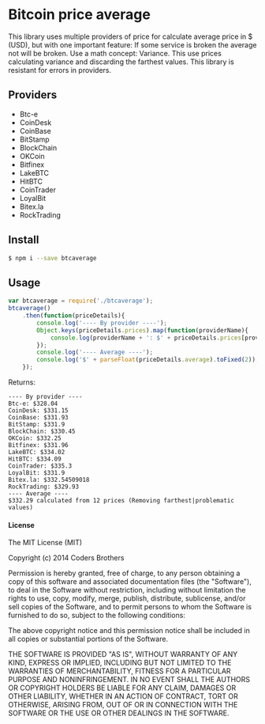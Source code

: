 # Bitcoin price average
This library uses multiple providers of price for calculate average price in $ (USD), but with one important feature: If some service is broken the average not will be broken. Use a math concept: Variance. This use prices calculating variance and discarding the farthest values. This library is resistant for errors in providers.

## Providers
- Btc-e
- CoinDesk
- CoinBase
- BitStamp
- BlockChain
- OKCoin
- Bitfinex
- LakeBTC
- HitBTC
- CoinTrader
- LoyalBit
- Bitex.la
- RockTrading

## Install

```sh
$ npm i --save btcaverage
```

## Usage

```js
var btcaverage = require('./btcaverage');
btcaverage()
    .then(function(priceDetails){
        console.log('---- By provider ----');
        Object.keys(priceDetails.prices).map(function(providerName){
            console.log(providerName + ': $' + priceDetails.prices[providerName]);
        });
        console.log('---- Average ----');
        console.log('$' + parseFloat(priceDetails.average).toFixed(2));
    });
```

Returns:
```
---- By provider ----
Btc-e: $328.04
CoinDesk: $331.15
CoinBase: $331.93
BitStamp: $331.9
BlockChain: $330.45
OKCoin: $332.25
Bitfinex: $331.96
LakeBTC: $334.02
HitBTC: $334.09
CoinTrader: $335.3
LoyalBit: $331.9
Bitex.la: $332.54509018
RockTrading: $329.93
---- Average ----
$332.29 calculated from 12 prices (Removing farthest|problematic values)
```


#### License

The MIT License (MIT)

Copyright (c) 2014 Coders Brothers

Permission is hereby granted, free of charge, to any person obtaining a copy
of this software and associated documentation files (the "Software"), to deal
in the Software without restriction, including without limitation the rights
to use, copy, modify, merge, publish, distribute, sublicense, and/or sell
copies of the Software, and to permit persons to whom the Software is
furnished to do so, subject to the following conditions:

The above copyright notice and this permission notice shall be included in all
copies or substantial portions of the Software.

THE SOFTWARE IS PROVIDED "AS IS", WITHOUT WARRANTY OF ANY KIND, EXPRESS OR
IMPLIED, INCLUDING BUT NOT LIMITED TO THE WARRANTIES OF MERCHANTABILITY,
FITNESS FOR A PARTICULAR PURPOSE AND NONINFRINGEMENT. IN NO EVENT SHALL THE
AUTHORS OR COPYRIGHT HOLDERS BE LIABLE FOR ANY CLAIM, DAMAGES OR OTHER
LIABILITY, WHETHER IN AN ACTION OF CONTRACT, TORT OR OTHERWISE, ARISING FROM,
OUT OF OR IN CONNECTION WITH THE SOFTWARE OR THE USE OR OTHER DEALINGS IN THE
SOFTWARE.